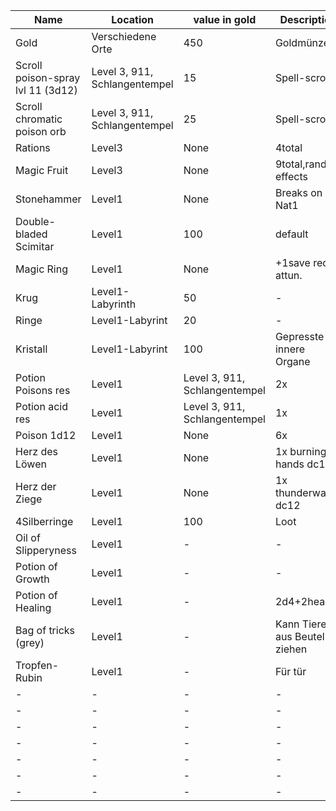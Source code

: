 |Name| Location | value in gold | Description | Holder |
|-|-|-|-|-|
|Gold|Verschiedene Orte|450|Goldmünzen|-|
|Scroll poison-spray lvl 11 (3d12)|Level 3, 911, Schlangentempel|15|Spell-scroll|-|
|Scroll chromatic poison orb|Level 3, 911, Schlangentempel|25|Spell-scroll|-|
|Rations|Level3|None|4total|-|
|Magic Fruit|Level3|None|9total,random effects|-|
|Stonehammer|Level1|None|Breaks on Nat1|-|
|Double-bladed Scimitar|Level1|100|default|-|
|Magic Ring|Level1|None|+1save req. attun.|-|
|Krug|Level1-Labyrinth|50|-|-|
|Ringe|Level1-Labyrint|20|-|-|
|Kristall|Level1-Labyrint|100|Gepresste innere Organe|-|
|Potion Poisons res|Level1|Level 3, 911, Schlangentempel|2x|-|
|Potion acid res|Level1|Level 3, 911, Schlangentempel|1x|-|
|Poison 1d12 |Level1|None|6x|-|
|Herz des Löwen|Level1|None|1x burning hands dc12|-|
|Herz der Ziege|Level1|None|1x thunderwave dc12|-|
|4Silberringe|Level1|100|Loot|-|
|Oil of Slipperyness|Level1|-|-|-|
|Potion of Growth|Level1|-|-|-|
|Potion of Healing|Level1|-|2d4+2heal|Grizz|
|Bag of tricks (grey)|Level1|-|Kann Tiere aus Beutel ziehen|-|
|Tropfen-Rubin|Level1|-|Für tür|-|
|-|-|-|-|-|
|-|-|-|-|-|
|-|-|-|-|-|
|-|-|-|-|-|
|-|-|-|-|-|
|-|-|-|-|-|
|-|-|-|-|-|